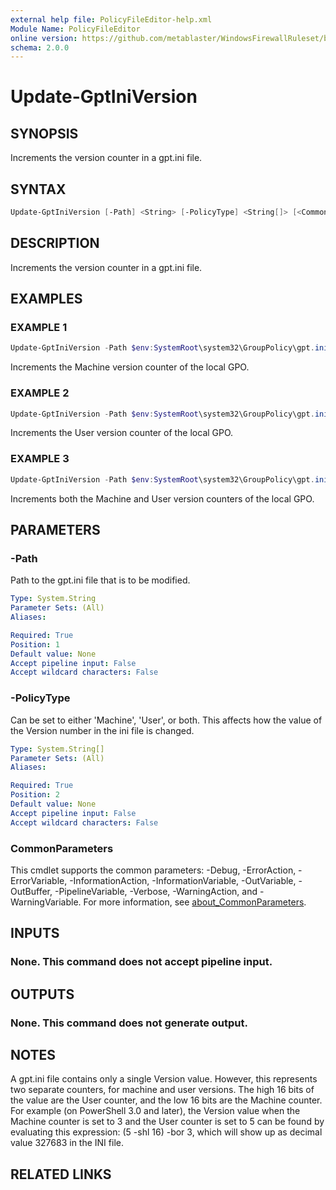 ```yaml
---
external help file: PolicyFileEditor-help.xml
Module Name: PolicyFileEditor
online version: https://github.com/metablaster/WindowsFirewallRuleset/blob/master/Modules/PolicyFileEditor/Help/en-US/Update-GptIniVersion.md
schema: 2.0.0
---
```


# Update-GptIniVersion

## SYNOPSIS

Increments the version counter in a gpt.ini file.

## SYNTAX

```powershell
Update-GptIniVersion [-Path] <String> [-PolicyType] <String[]> [<CommonParameters>]
```

## DESCRIPTION

Increments the version counter in a gpt.ini file.

## EXAMPLES

### EXAMPLE 1

```powershell
Update-GptIniVersion -Path $env:SystemRoot\system32\GroupPolicy\gpt.ini -PolicyType Machine
```

Increments the Machine version counter of the local GPO.

### EXAMPLE 2

```powershell
Update-GptIniVersion -Path $env:SystemRoot\system32\GroupPolicy\gpt.ini -PolicyType User
```

Increments the User version counter of the local GPO.

### EXAMPLE 3

```powershell
Update-GptIniVersion -Path $env:SystemRoot\system32\GroupPolicy\gpt.ini -PolicyType Machine, User
```

Increments both the Machine and User version counters of the local GPO.

## PARAMETERS

### -Path

Path to the gpt.ini file that is to be modified.

```yaml
Type: System.String
Parameter Sets: (All)
Aliases:

Required: True
Position: 1
Default value: None
Accept pipeline input: False
Accept wildcard characters: False
```

### -PolicyType

Can be set to either 'Machine', 'User', or both.
This affects how the value of the Version number in the ini file is changed.

```yaml
Type: System.String[]
Parameter Sets: (All)
Aliases:

Required: True
Position: 2
Default value: None
Accept pipeline input: False
Accept wildcard characters: False
```

### CommonParameters

This cmdlet supports the common parameters: -Debug, -ErrorAction, -ErrorVariable, -InformationAction, -InformationVariable, -OutVariable, -OutBuffer, -PipelineVariable, -Verbose, -WarningAction, and -WarningVariable. For more information, see [about_CommonParameters](http://go.microsoft.com/fwlink/?LinkID=113216).

## INPUTS

### None. This command does not accept pipeline input.

## OUTPUTS

### None. This command does not generate output.

## NOTES

A gpt.ini file contains only a single Version value.
However, this represents two separate counters, for machine and user versions.
The high 16 bits of the value are the User counter, and the low 16 bits are the Machine counter.
For example (on PowerShell 3.0 and later), the Version value when the Machine counter is set to 3
and the User counter is set to 5 can be found by evaluating this expression: (5 -shl 16) -bor 3,
which will show up as decimal value 327683 in the INI file.

## RELATED LINKS
